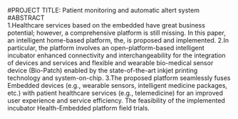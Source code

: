 #PROJECT TITLE: 
Patient monitoring and automatic altert system
#ABSTRACT  
1.Healthcare services based on the embedded have great business potential; however, a comprehensive platform is still missing. In this paper, an intelligent home-based platform, the, is proposed and implemented. 
2.In particular, the platform involves an open-platform-based intelligent incubator enhanced connectivity and interchangeability for the integration of devices and services and flexible and wearable bio-medical sensor device (Bio-Patch) enabled by the state-of-the-art inkjet printing technology and system-on-chip. 
3.The proposed platform seamlessly fuses Embedded devices (e.g., wearable sensors, intelligent medicine packages, etc.) with patient healthcare services (e.g., telemedicine) for an improved user experience and service efficiency. The feasibility of the implemented incubator Health-Embedded platform field trials.



